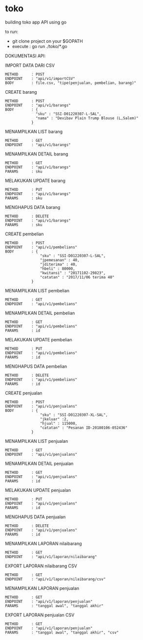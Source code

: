 # toko
building toko app API using go

to run:
- git clone project on your $GOPATH
- execute :  go run ./toko/*.go


DOKUMENTASI API:

IMPORT DATA DARI CSV

	METHOD 		: POST
	ENDPOINT 	: "api/v1/importCSV"
	BODY 		: file.csv, "tipe(penjualan, pembelian, barang)"


CREATE barang

	METHOD 		: POST
	ENDPOINT 	: "api/v1/barangs"
	BODY 		: {
				  "sku" : "SSI-D01220307-L-SAL",
				  "nama" : "Devibav Plain Trump Blouse (L,Salem)"
				}


MENAMPILKAN LIST barang

	METHOD 		: GET
	ENDPOINT 	: "api/v1/barangs"


MENAMPILKAN DETAIL barang

	METHOD 		: GET
	ENDPOINT 	: "api/v1/barangs"
	PARAMS 		: sku


MELAKUKAN UPDATE barang

	METHOD 		: PUT
	ENDPOINT 	: "api/v1/barangs"
	PARAMS 		: sku


MENGHAPUS DATA barang

	METHOD 		: DELETE
	ENDPOINT 	: "api/v1/barangs"
	PARAMS 		: sku


CREATE pembelian

	METHOD 		: POST
	ENDPOINT 	: "api/v1/pembelians"
	BODY 		: {
				  	"sku" : "SSI-D01220307-L-SAL",
					"jpemesanan" : 40,
					"jditerima" : 40,
					"hbeli" : 80000,
					"kwitansi" : "20171102-29823",
					"catatan" : "2017/11/06 terima 40"
				}


MENAMPILKAN LIST pembelian

	METHOD 		: GET
	ENDPOINT 	: "api/v1/pembelians"


MENAMPILKAN DETAIL pembelian

	METHOD 		: GET
	ENDPOINT 	: "api/v1/pembelians"
	PARAMS 		: id


MELAKUKAN UPDATE pembelian

	METHOD 		: PUT
	ENDPOINT 	: "api/v1/pembelians"
	PARAMS 		: id


MENGHAPUS DATA pembelian

	METHOD 		: DELETE
	ENDPOINT 	: "api/v1/pembelians"
	PARAMS 		: id


CREATE penjualan

	METHOD 		: POST
	ENDPOINT 	: "api/v1/penjualans"
	BODY 		: {
				  	"sku" : "SSI-D01220307-XL-SAL",
					"jkeluar" :2,
					"hjual" : 115000,
					"catatan" : "Pesanan ID-20180106-052436"
				}


MENAMPILKAN LIST penjualan

	METHOD 		: GET
	ENDPOINT 	: "api/v1/penjualans"


MENAMPILKAN DETAIL penjualan

	METHOD 		: GET
	ENDPOINT 	: "api/v1/penjualans"
	PARAMS 		: id


MELAKUKAN UPDATE penjualan

	METHOD 		: PUT
	ENDPOINT 	: "api/v1/penjualans"
	PARAMS 		: id


MENGHAPUS DATA penjualan

	METHOD 		: DELETE
	ENDPOINT 	: "api/v1/penjualans"
	PARAMS 		: id


MENAMPILKAN LAPORAN nilaibarang

	METHOD 		: GET
	ENDPOINT 	: "api/v1/laporan/nilaibarang"


EXPORT LAPORAN nilaibarang CSV

	METHOD 		: GET
	ENDPOINT 	: "api/v1/laporan/nilaibarang/csv"


MENAMPILKAN LAPORAN penjualan

	METHOD 		: GET
	ENDPOINT 	: "api/v1/laporan/penjualan"
	PARAMS 		: "tanggal awal", "tanggal akhir"


EXPORT LAPORAN penjualan CSV

	METHOD 		: GET
	ENDPOINT 	: "api/v1/laporan/penjualan"
	PARAMS 		: "tanggal awal", "tanggal akhir", "csv"
